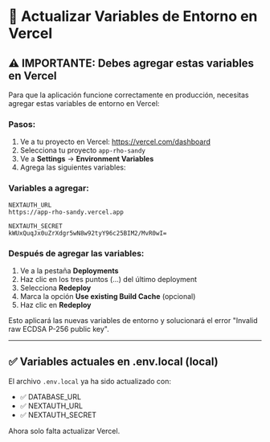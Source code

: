 # 🔧 Actualizar Variables de Entorno en Vercel

## ⚠️ IMPORTANTE: Debes agregar estas variables en Vercel

Para que la aplicación funcione correctamente en producción, necesitas agregar estas variables de entorno en Vercel:

### Pasos:

1. Ve a tu proyecto en Vercel: https://vercel.com/dashboard
2. Selecciona tu proyecto `app-rho-sandy`
3. Ve a **Settings** → **Environment Variables**
4. Agrega las siguientes variables:

### Variables a agregar:

```
NEXTAUTH_URL
https://app-rho-sandy.vercel.app
```

```
NEXTAUTH_SECRET
kWUxQuqJx0uZrXdgr5wN8w92tyY96c25BIM2/MvR0wI=
```

### Después de agregar las variables:

1. Ve a la pestaña **Deployments**
2. Haz clic en los tres puntos (...) del último deployment
3. Selecciona **Redeploy**
4. Marca la opción **Use existing Build Cache** (opcional)
5. Haz clic en **Redeploy**

Esto aplicará las nuevas variables de entorno y solucionará el error "Invalid raw ECDSA P-256 public key".

---

## ✅ Variables actuales en .env.local (local)

El archivo `.env.local` ya ha sido actualizado con:
- ✅ DATABASE_URL
- ✅ NEXTAUTH_URL
- ✅ NEXTAUTH_SECRET

Ahora solo falta actualizar Vercel.
